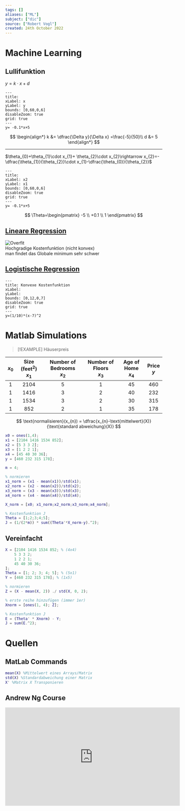 ```yaml
---
tags: []
aliases: ["ML"]
subject: ["dic"]
source: ["Robert Vogl"]
created: 24th October 2022
---
```


# Machine Learning

## Lullifunktion

$y=k\cdot x+d$

```functionplot
---
title: 
xLabel: x
yLabel: y
bounds: [0,60,0,6]
disableZoom: true
grid: true
---
y= -0.1*x+5
```

$$
\begin{align*}
k &= \dfrac{\Delta y}{\Delta x} =\frac{-5}{50}\\
d &= 5
\end{align*}
$$

--- 
$\theta_{0}+\theta_{1}\cdot x_{1}+ \theta_{2}\cdot x_{2}\rightarrow x_{2}=-\dfrac{\theta_{1}}{\theta_{2}}\cdot x_{1}-\dfrac{\theta_{0}}{\theta_{2}}$

```functionplot
---
title: 
xLabel: x2
yLabel: x1
bounds: [0,60,0,6]
disableZoom: true
grid: true
---
y= -0.1*x+5
```

$$
\Theta=\begin{pmatrix}
-5 \\ +0.1 \\ 1
\end{pmatrix}
$$

## [Lineare Regression](Lineare%20Regression.md)

![Overfit](../assets/Overfit.png)  
Hochgradige Kostenfunktion (nicht konvex)  
man findet das Globale minimum sehr schwer

## [Logistische Regression](Logistische%20Regression.md)

```functionplot
---
title: Konvexe Kostenfunktion
xLabel: 
yLabel: 
bounds: [0,12,0,7]
disableZoom: true
grid: true
---
y=(1/10)*(x-7)^2
```

# Matlab Simulations

> [!EXAMPLE] Häuserpreis

| $x_{0}$ | Size (feet$^{2}$)<br> $x_{1}$ | Number of Bedrooms <br> $x_{2}$ | Number of Floors <br> $x_3$ | Age of Home <br> $x_{4}$ | Price <br> $y$ |
|:-------:|:-----------------------------:|:-------------------------------:|:---------------------------:|:------------------------:|:--------------:|
|    1    |             2104              |                5                |              1              |            45            |      460       |
|    1    |             1416              |                3                |              2              |            40            |      232       |
|    1    |             1534              |                3                |              2              |            30            |      315       |
|    1    |              852              |                2                |              1              |            35            |      178       |

$$
\text{normalisieren}(x_{n}) = \dfrac{x_{n}-\text{mittelwert}(X)}{\text{standard abweichung}(X)}
$$

```matlab
x0 = ones(1,4);
x1 = [2104 1416 1534 852];
x2 = [5 3 3 2];
x3 = [1 2 2 1];
x4 = [45 40 30 36];
y = [460 232 315 178];

m = 4;

% normieren
x1_norm = (x1 - mean(x1))/std(x1);
x2_norm = (x2 - mean(x2))/std(x2);
x3_norm = (x3 - mean(x3))/std(x3);
x4_norm = (x4 - mean(x4))/std(x4);

X_norm = [x0; x1_norm;x2_norm;x3_norm;x4_norm];

% Kostenfunktion J
Theta = [1;2;3;4;5];
J = (1/(2*m)) * sum((Theta'*X_norm-y).^2);
```

## Vereinfacht

```matlab
X = [2104 1416 1534 852; % (4x4)
	5 3 3 2;
	1 2 2 1;
	45 40 30 36;
];
Theta = [1; 2; 3; 4; 5]; % (5x1)
Y = [460 232 315 178]; % (1x5)

% normieren
Z = (X - mean(X, 2)) ./ std(X, 0, 2);

% erste reihe hinzufügen (immer 1er)
Xnorm = [ones(1, 4); Z];

% Kostenfunktion J
E = (Theta' * Xnorm) - Y;
J = sum(E.^2);
```

# Quellen

## MatLab Commands

```matlab
mean(X) %Mittelwert eines Arrays/Matrix
std(X) %Standardabweichung einer Matrix
X' %Matrix X Transponieren
```

## Andrew Ng Course

<iframe width="560" height="315" src="https://www.youtube.com/embed/videoseries?list=PLLssT5z_DsK-h9vYZkQkYNWcItqhlRJLN" title="YouTube video player" frameborder="0" allow="accelerometer; autoplay; clipboard-write; encrypted-media; gyroscope; picture-in-picture" allowfullscreen></iframe>
